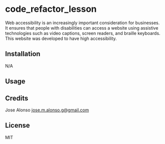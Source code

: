 # code_refactor_lesson

Web accessibility is an increasingly important consideration for businesses. It ensures that people with disabilities can access a website using assistive technologies such as video captions, screen readers, and braille keyboards.
This website was developed to have high accessibility.

## Installation
N/A

## Usage

## Credits
Jose Alonso jose.m.alonso.g@gmail.com

## License
MIT
